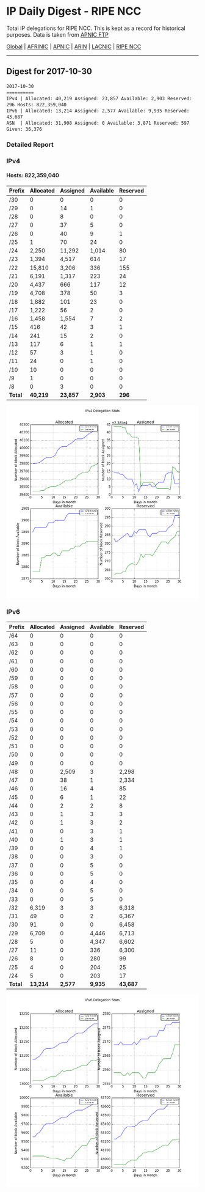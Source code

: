 # IP Daily Digest - RIPE NCC

Total IP delegations for RIPE NCC. This is kept as a record for historical purposes. Data is taken from [APNIC FTP](https://ftp.apnic.net/)

[Global](https://github.com/csmets/IP-Daily-Digest) | [AFRINIC](https://github.com/csmets/IP-Daily-Digest/tree/master/archives/AFRINIC) | [APNIC](https://github.com/csmets/IP-Daily-Digest/tree/master/archives/APNIC) | [ARIN](https://github.com/csmets/IP-Daily-Digest/tree/master/archives/ARIN) | [LACNIC](https://github.com/csmets/IP-Daily-Digest/tree/master/archives/LACNIC) | [RIPE NCC](https://github.com/csmets/IP-Daily-Digest/tree/master/archives/RIPE_NCC)

---

## Digest for 2017-10-30
```
2017-10-30
==========
IPv4 | Allocated: 40,219 Assigned: 23,857 Available: 2,903 Reserved: 296 Hosts: 822,359,040
IPv6 | Allocated: 13,214 Assigned: 2,577 Available: 9,935 Reserved: 43,687
ASN  | Allocated: 31,908 Assigned: 0 Available: 3,871 Reserved: 597 Given: 36,376
```

### Detailed Report

### IPv4

#### Hosts: **822,359,040**

| Prefix | Allocated | Assigned | Available | Reserved |
| ----- | ----- | ----- | ----- | ----- |
| /30 | 0 | 0 | 0 | 0 |
| /29 | 0 | 14 | 1 | 0 |
| /28 | 0 | 8 | 0 | 0 |
| /27 | 0 | 37 | 5 | 0 |
| /26 | 0 | 40 | 9 | 1 |
| /25 | 1 | 70 | 24 | 0 |
| /24 | 2,250 | 11,292 | 1,014 | 80 |
| /23 | 1,394 | 4,517 | 614 | 17 |
| /22 | 15,810 | 3,206 | 336 | 155 |
| /21 | 6,191 | 1,317 | 223 | 24 |
| /20 | 4,437 | 666 | 117 | 12 |
| /19 | 4,708 | 378 | 50 | 3 |
| /18 | 1,882 | 101 | 23 | 0 |
| /17 | 1,222 | 56 | 2 | 0 |
| /16 | 1,458 | 1,554 | 7 | 2 |
| /15 | 416 | 42 | 3 | 1 |
| /14 | 241 | 15 | 2 | 0 |
| /13 | 117 | 6 | 1 | 1 |
| /12 | 57 | 3 | 1 | 0 |
| /11 | 24 | 0 | 1 | 0 |
| /10 | 10 | 0 | 0 | 0 |
| /9 | 1 | 0 | 0 | 0 |
| /8 | 0 | 3 | 0 | 0 |
| **Total** | **40,219** | **23,857** | **2,903** | **296** |

![ipv4-stats](ipv4-figure.png)

### IPv6

| Prefix | Allocated | Assigned | Available | Reserved |
| ----- | ----- | ----- | ----- | ----- |
| /64 | 0 | 0 | 0 | 0 |
| /63 | 0 | 0 | 0 | 0 |
| /62 | 0 | 0 | 0 | 0 |
| /61 | 0 | 0 | 0 | 0 |
| /60 | 0 | 0 | 0 | 0 |
| /59 | 0 | 0 | 0 | 0 |
| /58 | 0 | 0 | 0 | 0 |
| /57 | 0 | 0 | 0 | 0 |
| /56 | 0 | 0 | 0 | 0 |
| /55 | 0 | 0 | 0 | 0 |
| /54 | 0 | 0 | 0 | 0 |
| /53 | 0 | 0 | 0 | 0 |
| /52 | 0 | 0 | 0 | 0 |
| /51 | 0 | 0 | 0 | 0 |
| /50 | 0 | 0 | 0 | 0 |
| /49 | 0 | 0 | 0 | 0 |
| /48 | 0 | 2,509 | 3 | 2,298 |
| /47 | 0 | 38 | 1 | 2,334 |
| /46 | 0 | 16 | 4 | 85 |
| /45 | 0 | 6 | 1 | 22 |
| /44 | 0 | 2 | 2 | 8 |
| /43 | 0 | 1 | 3 | 3 |
| /42 | 0 | 1 | 3 | 2 |
| /41 | 0 | 0 | 3 | 1 |
| /40 | 0 | 1 | 3 | 1 |
| /39 | 0 | 0 | 4 | 1 |
| /38 | 0 | 0 | 3 | 0 |
| /37 | 0 | 0 | 5 | 0 |
| /36 | 0 | 0 | 5 | 0 |
| /35 | 0 | 0 | 4 | 0 |
| /34 | 0 | 0 | 5 | 0 |
| /33 | 0 | 0 | 5 | 0 |
| /32 | 6,319 | 3 | 3 | 6,318 |
| /31 | 49 | 0 | 2 | 6,367 |
| /30 | 91 | 0 | 0 | 6,458 |
| /29 | 6,709 | 0 | 4,446 | 6,713 |
| /28 | 5 | 0 | 4,347 | 6,602 |
| /27 | 11 | 0 | 336 | 6,300 |
| /26 | 8 | 0 | 280 | 99 |
| /25 | 4 | 0 | 204 | 25 |
| /24 | 5 | 0 | 203 | 17 |
| **Total** | **13,214** | **2,577** | **9,935** | **43,687** |

![ipv6-stats](ipv6-figure.png)